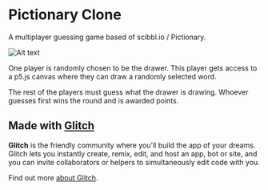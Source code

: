 # Pictionary Clone

A multiplayer guessing game based of scibbl.io / Pictionary. 

![Alt text](https://cdn.glitch.global/788491d6-3d68-4b92-871c-448f512a6761/guesser.png?v=1673769813329)

One player is randomly chosen to be the drawer. This player gets access to a p5.js canvas where they can draw a randomly selected word.


The rest of the players must guess what the drawer is drawing. Whoever guesses first wins the round and is awarded points.





## Made with [Glitch](https://glitch.com/)

**Glitch** is the friendly community where you'll build the app of your dreams. Glitch lets you instantly create, remix, edit, and host an app, bot or site, and you can invite collaborators or helpers to simultaneously edit code with you.

Find out more [about Glitch](https://glitch.com/about).